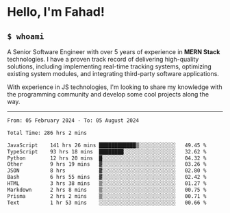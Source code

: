 <h1>Hello, I'm Fahad!</h1>

<h2><code>$ whoami</code></h2>

A Senior Software Engineer with over 5 years of experience in **MERN Stack** technologies. I have a proven track record of delivering high-quality solutions, including implementing real-time tracking systems, optimizing existing system modules, and integrating third-party software applications.

With experience in JS technologies, I'm looking to share my knowledge with the programming community and develop some cool projects along the way.

---

<!--START_SECTION:waka-->

```txt
From: 05 February 2024 - To: 05 August 2024

Total Time: 286 hrs 2 mins

JavaScript    141 hrs 26 mins ████████████▒░░░░░░░░░░░░   49.45 %
TypeScript    93 hrs 18 mins  ████████░░░░░░░░░░░░░░░░░   32.62 %
Python        12 hrs 20 mins  █░░░░░░░░░░░░░░░░░░░░░░░░   04.32 %
Other         9 hrs 19 mins   ▓░░░░░░░░░░░░░░░░░░░░░░░░   03.26 %
JSON          8 hrs           ▓░░░░░░░░░░░░░░░░░░░░░░░░   02.80 %
Bash          6 hrs 55 mins   ▓░░░░░░░░░░░░░░░░░░░░░░░░   02.42 %
HTML          3 hrs 38 mins   ▒░░░░░░░░░░░░░░░░░░░░░░░░   01.27 %
Markdown      2 hrs 8 mins    ▒░░░░░░░░░░░░░░░░░░░░░░░░   00.75 %
Prisma        2 hrs 2 mins    ▒░░░░░░░░░░░░░░░░░░░░░░░░   00.71 %
Text          1 hr 53 mins    ░░░░░░░░░░░░░░░░░░░░░░░░░   00.66 %
```

<!--END_SECTION:waka-->

<!--
**heyFahad/heyFahad** is a ✨ _special_ ✨ repository because its `README.md` (this file) appears on your GitHub profile.

Here are some ideas to get you started:

- 🔭 I’m currently working on ...
- 🌱 I’m currently learning ...
- 👯 I’m looking to collaborate on ...
- 🤔 I’m looking for help with ...
- 💬 Ask me about ...
- 📫 How to reach me: ...
- 😄 Pronouns: ...
- ⚡ Fun fact: ...
-->
